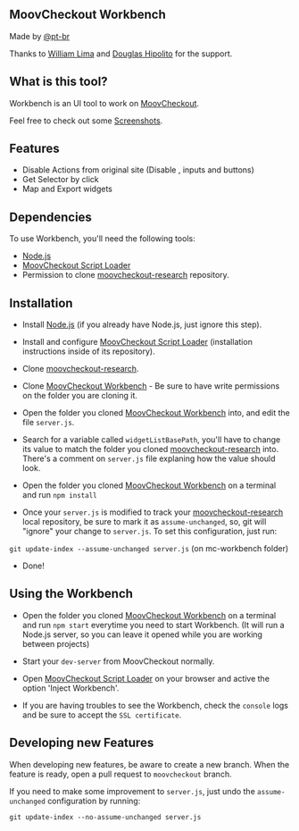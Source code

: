 MoovCheckout Workbench
---

Made by [@pt-br](https://github.com/pt-br)

Thanks to [William Lima](https://github.com/williammustaffa) and [Douglas Hipolito](https://github.com/douglashipolito) for the support.

What is this tool?
---
Workbench is an UI tool to work on [MoovCheckout](http://www.moovweb.com/moovcheckout/).

Feel free to check out some [Screenshots](http://imgur.com/a/cqV6W).

Features
---
- Disable Actions from original site (Disable <a>, inputs and buttons)
- Get Selector by click
- Map and Export widgets

Dependencies
---
To use Workbench, you'll need the following tools:
 - [Node.js](http://www.liquidweb.com/kb/how-to-install-node-js-via-nvm-node-version-manager-on-ubuntu-14-04-lts/)
 - [MoovCheckout Script Loader](https://github.com/intelimen/moovweb/tree/moovcheckout/tools/mc-loader)
 - Permission to clone [moovcheckout-research](https://github.com/moovweb/moovcheckout-research) repository.

Installation
---

- Install [Node.js](http://www.liquidweb.com/kb/how-to-install-node-js-via-nvm-node-version-manager-on-ubuntu-14-04-lts/) (if you already have Node.js, just ignore this step).
- Install and configure [MoovCheckout Script Loader](https://github.com/intelimen/moovweb/tree/moovcheckout/tools/mc-loader) (installation instructions inside of its repository).

- Clone [moovcheckout-research](https://github.com/moovweb/moovcheckout-research).

- Clone [MoovCheckout Workbench](https://github.com/pt-br/mc-workbench) - Be sure to have write permissions on the folder you are cloning it.

- Open the folder you cloned [MoovCheckout Workbench](https://github.com/pt-br/mc-workbench) into, and edit the file `server.js`.

- Search for a variable called `widgetListBasePath`, you'll have to change its value to match the folder you cloned [moovcheckout-research](https://github.com/moovweb/moovcheckout-research) into. There's a comment on `server.js` file explaning how the value should look.

- Open the folder you cloned [MoovCheckout Workbench](https://github.com/pt-br/mc-workbench) on a terminal and run
`npm install`

- Once your `server.js` is modified to track your [moovcheckout-research](https://github.com/moovweb/moovcheckout-research) local repository, be sure to mark it as `assume-unchanged`, so, git will "ignore" your change to `server.js`. To set this configuration, just run:

`git update-index --assume-unchanged server.js` (on mc-workbench folder)

- Done!

Using the Workbench
---
- Open the folder you cloned [MoovCheckout Workbench](https://github.com/pt-br/mc-workbench) on a terminal and run
`npm start` everytime you need to start Workbench. (It will run a Node.js server, so you can leave it opened while you are working between projects)

- Start your `dev-server` from MoovCheckout normally.

- Open [MoovCheckout Script Loader](https://github.com/intelimen/moovweb/tree/moovcheckout/tools/mc-loader) on your browser and active the option 'Inject Workbench'.

- If you are having troubles to see the Workbench, check the `console` logs and be sure to accept the `SSL certificate`.

Developing new Features
---
When developing new features, be aware to create a new branch. When the feature is ready, open a pull request to `moovcheckout` branch.

If you need to make some improvement to `server.js`, just undo the `assume-unchanged` configuration by running:

`git update-index --no-assume-unchanged server.js`



